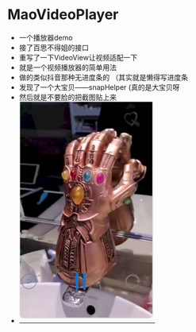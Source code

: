 # MaoVideoPlayer
- 一个播放器demo
- 接了百思不得姐的接口
- 重写了一下VideoView让视频适配一下
- 就是一个视频播放器的简单用法
- 做的类似抖音那种无进度条的 （其实就是懒得写进度条
- 发现了一个大宝贝——snapHelper (真的是大宝贝呀
- 然后就是不要脸的把截图贴上来
- ![image](https://github.com/zangjunhao/MaoVideoPlayer/blob/master/jietu.PNG)

